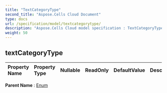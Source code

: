 ```yaml
---
title: "TextCategoryType"
second_title: "Aspose.Cells Cloud Document"
type: docs
url: /specification/model/textcategorytype/
description: "Aspose.Cells Cloud model specification : TextCategoryType. Effortlessly handle Excel and other spreadsheet documents with features like opening, generating, editing, splitting, merging, comparing, and converting."
weight: 50
---
```


## **textCategoryType**

 

| Property Name | Property Type | Nullable |  ReadOnly | DefaultValue | Description | 
| :- | :- | :- |:- |  :- | :- |

**Parent Name** : [Enum](enum)

